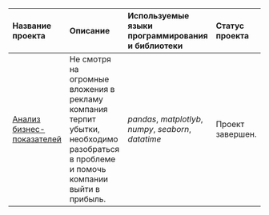 | Название проекта | Описание | Используемые языки программирования и библиотеки | Статус проекта |
|:-----------------|:---------|:-------------------------------------------------|:---------------|
| [Анализ бизнес-показателей](https://github.com/Protobionik/yandex_praktikum/blob/8eccfd23af2dc9193d22f7ce8196cfb8a3292262/My%20progect/7.Analysis%20of%20business%20KPI/7.Analysis%20of%20business%20KPI.ipynb) | Не смотря на огромные вложения в рекламу компания терпит убытки, необходимо разобраться в проблеме и помочь компании выйти в прибыль. | *pandas*, *matplotlyb*, *numpy*, *seaborn*,  *datatime* | Проект завершен. |
